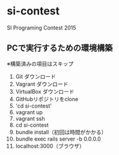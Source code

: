 # si-contest
SI Programing Contest 2015

## PCで実行するための環境構築
※構築済みの項目はスキップ

1. Git ダウンロード
2. Vagrant ダウンロード
3. VirtualBox ダウンロード
4. GitHubリポジトリをclone
5. 'cd si-contest'
6. vagrant up
7. vagrant ssh
8. cd si-contest
9. bundle install（初回は時間がかかる）
10. bundle exec rails server -b 0.0.0.0
11. localhost:3000（ブラウザ）
